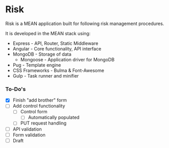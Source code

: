 # Risk
Risk is a MEAN application built for following risk management procedures.

It is developed in the MEAN stack using:
* Express - API, Router, Static Middleware
* Angular - Core functionality, API interface
* MongoDB - Storage of data
    * Mongoose - Application driver for MongoDB
* Pug - Template engine
* CSS Frameworks - Bulma & Font-Awesome
* Gulp - Task runner and minifier

### To-Do's
* [x] Finish "add brother" form
* [ ] Add control functionality
    * [ ] Control form
        * [ ] Automatically populated
    * [ ] PUT request handling
* [ ] API validation
* [ ] Form validation
* [ ] Draft
